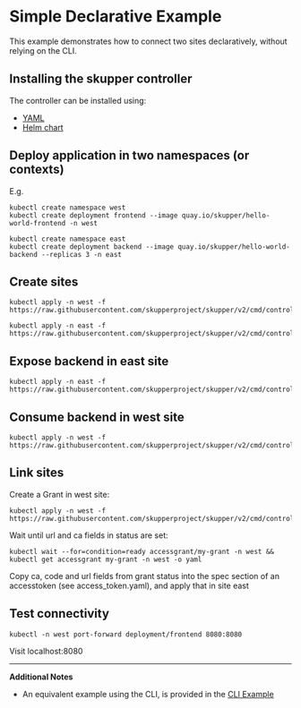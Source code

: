 # Simple Declarative Example

This example demonstrates how to connect two sites declaratively, without relying on the CLI.

## Installing the skupper controller

The controller can be installed using:

* [YAML](../README.md)
* [Helm chart](../../../charts/README.md)  

## Deploy application in two namespaces (or contexts)

E.g.

```
kubectl create namespace west
kubectl create deployment frontend --image quay.io/skupper/hello-world-frontend -n west
```

```
kubectl create namespace east
kubectl create deployment backend --image quay.io/skupper/hello-world-backend --replicas 3 -n east
```

## Create sites

```
kubectl apply -n west -f https://raw.githubusercontent.com/skupperproject/skupper/v2/cmd/controller/example/site1.yaml
```

```
kubectl apply -n east -f https://raw.githubusercontent.com/skupperproject/skupper/v2/cmd/controller/example/site2.yaml
```

## Expose backend in east site

```
kubectl apply -n east -f https://raw.githubusercontent.com/skupperproject/skupper/v2/cmd/controller/example/connector.yaml
```

## Consume backend in west site

```
kubectl apply -n west -f https://raw.githubusercontent.com/skupperproject/skupper/v2/cmd/controller/example/listener.yaml
```

## Link sites

Create a Grant in west site:

```
kubectl apply -n west -f https://raw.githubusercontent.com/skupperproject/skupper/v2/cmd/controller/example/access_grant.yaml
```

Wait until url and ca fields in status are set:

```
kubectl wait --for=condition=ready accessgrant/my-grant -n west && kubectl get accessgrant my-grant -n west -o yaml
```

Copy ca, code and url fields from grant status into the spec section of an accesstoken (see access_token.yaml), and apply that in site east

## Test connectivity

```
kubectl -n west port-forward deployment/frontend 8080:8080
```

Visit localhost:8080


----
**Additional Notes**
- An equivalent example using the CLI, is provided in the [CLI Example](https://github.com/skupperproject/skupper/blob/main/cmd/skupper/README.md)